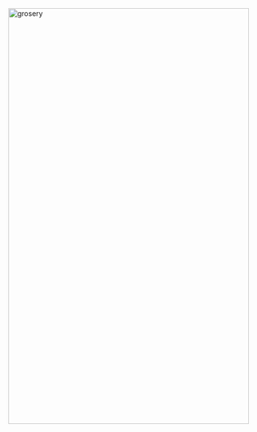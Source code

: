 <img width="482" height="833" alt="grosery" src="https://github.com/user-attachments/assets/2e1084bf-59e6-45f7-bf9b-05b92340907e" />
